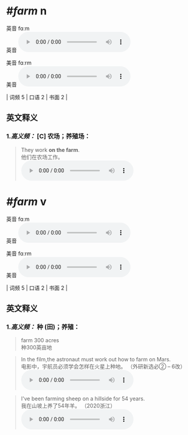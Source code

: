 # ***\#farm*** n
英音 fɑːm  
英音
<audio src="./media/farm-B.aac" controls="controls"></audio>

美音 fɑːrm  
美音
<audio src="./media/farm.aac" controls="controls"></audio>



| 词频 5 | 口语 2 | 书面 2 |  

英文释义
---
### 1.*高义频：* **[C] 农场；养殖场：**  

 > They work **on the farm**.  
 > 他们在农场工作。    
<audio src="./media/farm-1.aac" controls="controls"></audio>


# ***\#farm*** v
英音 fɑːm  
英音
<audio src="./media/farm-B.aac" controls="controls"></audio>

美音 fɑːrm  
美音
<audio src="./media/farm.aac" controls="controls"></audio>



| 词频 5 | 口语 2 | 书面 2 |  

英文释义
---
### 1.*高义频：* **种 (田)；养殖：**  

 > farm 300 acres  
 > 种300英亩地    

 > In the film,the astronaut must work out how to farm on Mars.  
 > 电影中，宇航员必须学会怎样在火星上种地。  （外研新选必② – 6改）  
<audio src="./media/In spite of what happened, he never lost the will to fight2_AAC.aac" controls="controls"></audio>

 > I've been farming sheep on a hillside for 54 years.  
 > 我在山坡上养了54年羊。  （2020浙江）  
<audio src="./media/It's not his way to wait passively for things to happen2_AAC.aac" controls="controls"></audio>


